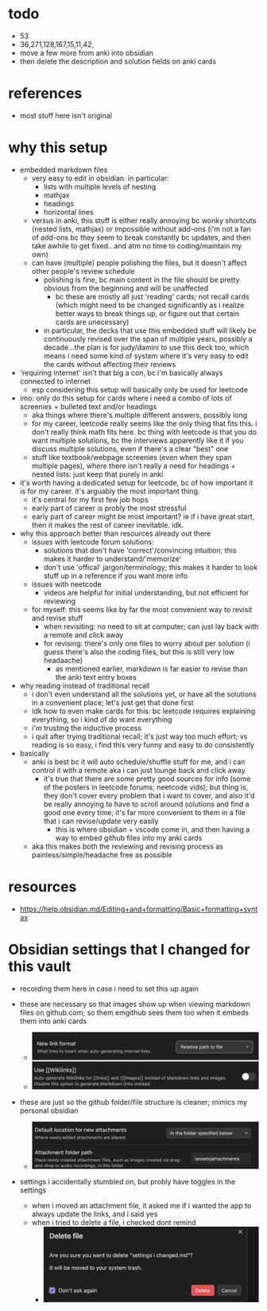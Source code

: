 # todo
- 53
- 36,271,128,167,15,11,42,
- move a few more from anki into obsidian
- then delete the description and solution fields on anki cards


# references
- most stuff here isn't original

# why this setup
- embedded markdown files
	- very easy to edit in obsidian. in particular:
		- lists with multiple levels of nesting
		- mathjax
		- headings
		- horizontal lines
	- versus in anki, this stuff is either really annoying bc wonky shortcuts (nested lists, mathjax) or impossible without add-ons (i'm not a fan of add-ons bc they seem to break constantly bc updates, and then take awhile to get fixed...and atm no time to coding/maintain my own)
	- can have (multiple) people polishing the files, but it doesn't affect other people's review schedule
		- polishing is fine, bc main content in the file should be pretty obvious from the beginning and will be unaffected
			- bc these are mostly all just 'reading' cards; not recall cards (which might need to be changed significantly as i realize better ways to break things up, or figure out that certain cards are unecessary)
		- in particular, the decks that use this embedded stuff will likely be continuously revised over the span of multiple years, possibly a decade...the plan is for judy/damini to use this deck too, which means i need some kind of system where it's very easy to edit the cards without affecting their reviews
- 'requiring internet' isn't that big a con, bc i'm basically always connected to internet
	- esp considering this setup will basically only be used for leetcode
- imo: only do this setup for cards where i need a combo of lots of screenies + bulleted text and/or headings
	- aka things where there's multiple different answers, possibly long
	- for my career, leetcode really seems like the only thing that fits this. i don't really think math fits here. bc thing with leetcode is that you do want multiple solutions, bc the interviews apparently like it if you discuss multiple solutions, even if there's a clear "best" one
	- stuff like textbook/webpage screenies (even when they span multiple pages), where there isn't really a need for headings + nested lists: just keep that purely in anki
- it's worth having a dedicated setup for leetcode, bc of how important it is for my career. it's arguably the most important thing.
	- it's central for my first few job hops
	- early part of career is probly the most stressful
	- early part of career might be most important? ie if i have great start, then it makes the rest of career inevitable. idk.
- why this approach better than resources already out there
	- issues with leetcode forum solutions:
		- solutions that don't have 'correct'/convincing intuition; this makes it harder to understand/'memorize'
		- don't use 'offical' jargon/terminology; this makes it harder to look stuff up in a reference if you want more info
	- issues with neetcode
		- videos are helpful for initial understanding, but not efficient for reviewing
	- for myself: this seems like by far the most convenient way to revisit and revise stuff
		- when revisiting: no need to sit at computer; can just lay back with a remote and click away
		- for revising: there's only one files to worry about per solution (i guess there's also the coding files, but this is still very low headaache)
			- as mentioned earlier, markdown is far easier to revise than the anki text entry boxes
- why reading instead of traditional recall
	- i don't even understand all the solutions yet, or have all the solutions in a convenient place; let's just get that done first
	- idk how to even make cards for this: bc leetcode requires explaining everything, so i kind of do want everything
	- i'm trusting the inductive process
	- i quit after trying traditional recall; it's just way too much effort; vs reading is so easy, i find this very funny and easy to do consistently
- basically
	- anki is best bc it will auto schedule/shuffle stuff for me, and i can control it with a remote aka i can just lounge back and click away
		- it's true that there are some pretty good sources for info (some of the posters in leetcode forums; neetcode vids); but thing is, they don't cover every problem that i want to cover, and also it'd be really annoying to have to scroll around solutions and find a good one every time; it's far more convenient to them in a file that i can revise/update very easily
			- this is where obsidian + vscode come in, and then having a way to embed github files into my anki cards
	- aka this makes both the reviewing and revising process as painless/simple/headache free as possible



# resources
- https://help.obsidian.md/Editing+and+formatting/Basic+formatting+syntax




# Obsidian settings that I changed for this vault
- recording them here in case i need to set this up again
- these are necessary so that images show up when viewing markdown files on github.com; so them emgithub sees them too when it embeds them into anki cards
	- ![](!assets/attachments/Pasted%20image%2020240224004117.png)
	- ![](!assets/attachments/Pasted%20image%2020240224004445.png)

- these are just so the github folder/file structure is cleaner; mimics my personal obsidian
	- ![](!assets/attachments/Pasted%20image%2020240224004123.png)
- settings i accidentally stumbled on, but probly have toggles in the settings
	- when i moved an attachment file, it asked me if i wanted the app to always update the links, and i said yes
	- when i tried to delete a file, i checked dont remind
		- ![](!assets/attachments/Pasted%20image%2020240224005640.png)